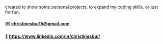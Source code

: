 created to show some personal projects, to expand my coding skills, or just for fun.
#### :envelope: christinesbui15@gmail.com
#### :bust_in_silhouette: https://www.linkedin.com/in/christinesbui/

<!--
**christineswork/christineswork** is a ✨ _special_ ✨ repository because its `README.md` (this file) appears on your GitHub profile.

Here are some ideas to get you started:

- 🔭 I’m currently working on ...
- 🌱 I’m currently learning ...
- 👯 I’m looking to collaborate on ...
- 🤔 I’m looking for help with ...
- 💬 Ask me about ...
- 📫 How to reach me: ...
- 😄 Pronouns: ...
- ⚡ Fun fact: ...
-->
